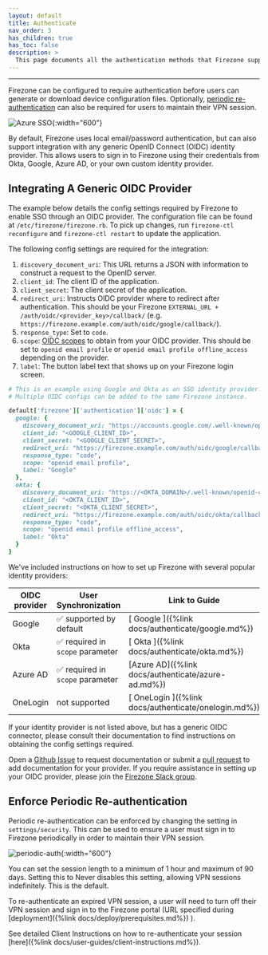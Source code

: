 ```yaml
---
layout: default
title: Authenticate
nav_order: 3
has_children: true
has_toc: false
description: >
  This page documents all the authentication methods that Firezone supports.
---
```

---

Firezone can be configured to require authentication before users can generate
or download device configuration files. Optionally,
[periodic re-authentication](#enforce-periodic-re-authentication)
can also be required for users to maintain their VPN session.

![Azure SSO](https://user-images.githubusercontent.com/52545545/168922621-1f0f4dea-adfc-4e15-a140-a2f213676103.gif){:width="600"}

By default, Firezone uses local email/password authentication, but can also
support integration with any generic OpenID Connect
(OIDC) identity provider. This allows users to sign in to Firezone using
their credentials from Okta, Google, Azure AD, or your own custom identity provider.

## Integrating A Generic OIDC Provider

The example below details the config settings required by Firezone to enable SSO
through an OIDC provider. The configuration file can be found at
`/etc/firezone/firezone.rb`. To pick up changes, run `firezone-ctl reconfigure`
and `firezone-ctl restart` to update the application.

The following config settings are required for the integration:

1. `discovery_document_uri`: This URL returns a JSON with information to
construct a request to the OpenID server.
1. `client_id`: The client ID of the application.
1. `client_secret`: The client secret of the application.
1. `redirect_uri`: Instructs OIDC provider where to redirect after authentication.
This should be your Firezone `EXTERNAL_URL + /auth/oidc/<provider_key>/callback/`
(e.g. `https://firezone.example.com/auth/oidc/google/callback/`).
1. `response_type`: Set to `code`.
1. `scope`: [OIDC scopes](https://openid.net/specs/openid-connect-basic-1_0.html#Scopes)
to obtain from your OIDC provider. This should be set to `openid email profile`
or `openid email profile offline_access` depending on the provider.
1. `label`: The button label text that shows up on your Firezone login screen.

```ruby
# This is an example using Google and Okta as an SSO identity provider.
# Multiple OIDC configs can be added to the same Firezone instance.

default['firezone']['authentication']['oidc'] = {
  google: {
    discovery_document_uri: "https://accounts.google.com/.well-known/openid-configuration",
    client_id: "<GOOGLE_CLIENT_ID>",
    client_secret: "<GOOGLE_CLIENT_SECRET>",
    redirect_uri: "https://firezone.example.com/auth/oidc/google/callback",
    response_type: "code",
    scope: "openid email profile",
    label: "Google"
  },
  okta: {
    discovery_document_uri: "https://<OKTA_DOMAIN>/.well-known/openid-configuration",
    client_id: "<OKTA_CLIENT_ID>",
    client_secret: "<OKTA_CLIENT_SECRET>",
    redirect_uri: "https://firezone.example.com/auth/oidc/okta/callback",
    response_type: "code",
    scope: "openid email profile offline_access",
    label: "Okta"
  }
}
```

We've included instructions on how to set up Firezone with several popular
identity providers:

<!-- markdownlint-disable MD013 -->
<!-- markdownlint-disable MD034 -->

| OIDC provider | User Synchronization | Link to Guide                                        |
|---------------|-------------------------------|------------------------------------------------------|
| Google        | ✅ supported by default          | [ Google ]({%link docs/authenticate/google.md%})     |
| Okta          | ✅ required in `scope` parameter      | [ Okta ]({%link docs/authenticate/okta.md%})         |
| Azure AD        | ✅ required in `scope` parameter      | [Azure AD]({%link docs/authenticate/azure-ad.md%})   |
| OneLogin      | not supported                 | [ OneLogin ]({%link docs/authenticate/onelogin.md%}) |

<!-- markdownlint-enable MD013 -->
<!-- markdownlint-enable MD034 -->

If your identity provider is not listed above, but has a generic OIDC
connector, please consult their documentation to find instructions on obtaining
the config settings required.

Open a [Github Issue](https://github.com/firezone/firezone/issues)
to request documentation
or submit a [pull request](https://github.com/firezone/firezone/tree/master/docs/docs/authenticate/index.md)
to add documentation for your provider.
If you require assistance in setting up your OIDC provider, please
join the [Firezone Slack group](https://www.firezone.dev/slack).

## Enforce Periodic Re-authentication

Periodic re-authentication can be enforced by changing the setting in
`settings/security`. This can be used to ensure a user must sign in to Firezone
periodically in order to maintain their VPN session.

![periodic-auth](https://user-images.githubusercontent.com/52545545/160450817-26406854-285c-4977-aa69-033eee2cfa57.png){:width="600"}

You can set the session length to a minimum of 1 hour and maximum of 90 days.
Setting this to Never disables this setting, allowing VPN sessions indefinitely.
This is the default.

To re-authenticate an expired VPN session, a user will need to turn off their
VPN session and sign in to the Firezone portal (URL specified during
[deployment]({%link docs/deploy/prerequisites.md%})
).

See detailed Client Instructions on how to re-authenticate your session
[here]({%link docs/user-guides/client-instructions.md%}).
